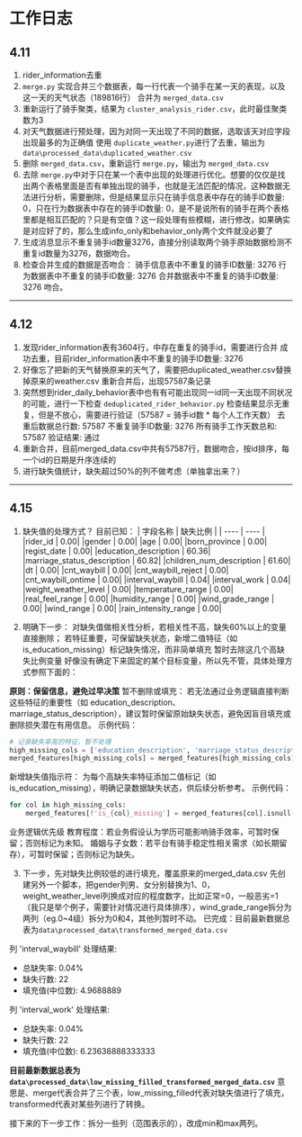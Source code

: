 # 工作日志

## 4.11

1. rider_information去重
2. `merge.py` 实现合并三个数据表，每一行代表一个骑手在某一天的表现，以及这一天的天气状态（189816行）
   合并为 `merged_data.csv`
3. 重新运行了骑手聚类，结果为 `cluster_analysis_rider.csv`，此时最佳聚类数为3
4. 对天气数据进行预处理，因为对同一天出现了不同的数据，选取该天对应字段出现最多的为正确值
   使用 `duplicate_weather.py`进行了去重，输出为 `data\processed_data\duplicated_weather.csv`
5. 删除 `merged_data.csv`，重新运行 `merge.py`，输出为 `merged_data.csv`
6. 去除 `merge.py`中对于只在某一个表中出现的处理进行优化。想要的仅仅是找出两个表格里面是否有单独出现的骑手，也就是无法匹配的情况，这种数据无法进行分析，需要删除，但是结果显示只在骑手信息表中存在的骑手ID数量: 0，只在行为数据表中存在的骑手ID数量: 0，是不是说所有的骑手在两个表格里都是相互匹配的？只是有空值？这一段处理有些模糊，进行修改，如果确实是对应好了的，那么生成info_only和behavior_only两个文件就没必要了
7. 生成消息显示不重复骑手id数量3276，直接分别读取两个骑手原始数据检测不重复id数量为3276，数据吻合。
8. 检查合并生成的数据是否吻合：
   骑手信息表中不重复的骑手ID数量: 3276
   行为数据表中不重复的骑手ID数量: 3276
   合并数据表中不重复的骑手ID数量: 3276
   吻合。

---

## 4.12

1. 发现rider_information表有3604行，中存在重复的骑手id，需要进行合并
   成功去重，目前rider_information表中不重复的骑手ID数量: 3276
2. 好像忘了把新的天气替换原来的天气了，需要把duplicated_weather.csv替换掉原来的weather.csv
   重新合并后，出现57587条记录
3. 突然想到rider_daily_behavior表中也有有可能出现同一id同一天出现不同状况的可能，进行一下检查 `deduplicated_rider_behavior.py`
   检查结果显示无重复，但是不放心，需要进行验证（57587 = 骑手id数 * 每个人工作天数）
   去重后数据总行数: 57587
   不重复骑手ID数量: 3276
   所有骑手工作天数总和: 57587
   验证结果: 通过
4. 重新合并，目前merged_data.csv中共有57587行，数据吻合，按id排序，每一个id的日期是升序连续的
5. 进行缺失值统计，缺失超过50%的列不做考虑（单独拿出来？）

---

## 4.15

1. 缺失值的处理方式？
   目前已知：
    | 字段名称 | 缺失比例 |
    | ---- | ---- |
   |rider_id      |                  0.00|
   |gender        |                  0.00|
   |age            |                 0.00|
   |born_province   |                0.00|
   |regist_date       |              0.00|
   |education_description   |       60.36|
   |marriage_status_description   | 60.82|
   |children_num_description    |   61.60|
   |dt                         |     0.00|
   |cnt_waybill                |     0.00|
   |cnt_waybill_reject         |     0.00|
   |cnt_waybill_ontime         |     0.00|
   |interval_waybill           |     0.04|
   |interval_work              |     0.04|
   |weight_weather_level       |     0.00|
   |temperature_range          |     0.00|
   |real_feel_range            |     0.00|
   |humidity_range             |     0.00|
   |wind_grade_range           |     0.00|
   |wind_range                 |     0.00|
   |rain_intensity_range       |     0.00|

2. 明确下一步：
对缺失值做相关性分析，若相关性不高，缺失60%以上的变量直接删除；
若特征重要，可保留缺失状态，新增二值特征（如 is_education_missing）标记缺失情况，而非简单填充
暂时去除这几个高缺失比例变量
好像没有确定下来固定的某个目标变量，所以先不管，具体处理方式参照下面的：

**原则：保留信息，避免过早决策**
暂不删除或填充：
若无法通过业务逻辑直接判断这些特征的重要性（如 education_description、marriage_status_description），建议暂时保留原始缺失状态，避免因盲目填充或删除损失潜在有用信息。
示例代码：
```python
# 记录缺失率高的特征，暂不处理
high_missing_cols = ['education_description', 'marriage_status_description', 'children_num_description']
merged_features[high_missing_cols] = merged_features[high_missing_cols].fillna('Unknown')  # 或保留为NaN
```

新增缺失值指示符：
为每个高缺失率特征添加二值标记（如 is_education_missing），明确记录数据缺失状态，供后续分析参考。
示例代码：

```python
for col in high_missing_cols:
    merged_features[f'is_{col}_missing'] = merged_features[col].isnull().astype(int)
```

业务逻辑优先级
教育程度：若业务假设认为学历可能影响骑手效率，可暂时保留；否则标记为未知。
婚姻与子女数：若平台有骑手稳定性相关需求（如长期留存），可暂时保留；否则标记为缺失。

3. 下一步，先对缺失比例较低的进行填充，覆盖原来的merged_data.csv
先创建另外一个脚本，把gender列男、女分别替换为1、0，weight_weather_level列换成对应的程度数字，比如正常=0，一般恶劣=1（我只是举个例子，需要针对情况进行具体排序），wind_grade_range拆分为两列（eg.0~4级）拆分为0和4，其他列暂时不动。
已完成：目前最新数据总表为`data\processed_data\transformed_merged_data.csv`

列 'interval_waybill' 处理结果:
- 总缺失率: 0.04%
- 缺失行数: 22
- 填充值(中位数): 4.9688889

列 'interval_work' 处理结果:
- 总缺失率: 0.04%
- 缺失行数: 22
- 填充值(中位数): 6.23638888333333

**目前最新数据总表为`data\processed_data\low_missing_filled_transformed_merged_data.csv`**
意思是、merge代表合并了三个表，low_missing_filled代表对缺失值进行了填充，transformed代表对某些列进行了转换。

接下来的下一步工作：拆分一些列（范围表示的），改成min和max两列。